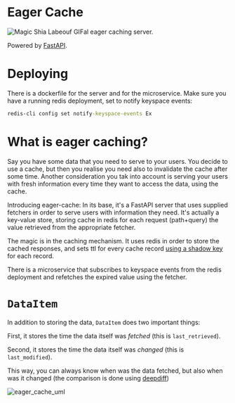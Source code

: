 # Eager Cache

![Magic Shia Labeouf GIF](https://c.tenor.com/tvjxNL7PwHUAAAAC/magic-shia-labeouf.gif)al eager caching server.

Powered by [FastAPI](https://fastapi.tiangolo.com).

# Deploying

There is a dockerfile for the server and for the microservice.
Make sure you have a running redis deployment, set to notify keyspace events:

```cmd
redis-cli config set notify-keyspace-events Ex
```

# What is eager caching?

Say you have some data that you need to serve to your users.
You decide to use a cache, but then you realise you need also to invalidate the cache after some time.
Another consideration you tak into account is serving your users with fresh information every time they want to access the data, using the cache.

Introducing eager-cache:
In its base, it's a FastAPI server that uses supplied fetchers in order to serve users with information they need.
It's actually a key-value store, storing cache in redis for each request (path+query) the value retrieved from the appropriate fetcher.

The magic is in the caching mechanism.
It uses redis in order to store the cached responses, and sets ttl for every cache record [using a shadow key](https://stackoverflow.com/a/28647773/938227) for each record.

There is a microservice that subscribes to keyspace events from the redis deployment and refetches the expired value using the fetcher.

# `DataItem`

In addition to storing the data, `DataItem` does two important things:

First, it stores the time the data itself was _fetched_ (this is `last_retrieved`).

Second, it stores the time the data itself was _changed_ (this is `last_modified`).

This way, you can always know when was the data fetched, but also when was it changed (the comparison is done using [deepdiff](https://pypi.org/project/deepdiff/))

![eager_cache_uml](https://www.plantuml.com/plantuml/proxy?cache=no&src=https://raw.githubusercontent.com/liorp/eager_cache/master/uml/eager_cache.iuml)
